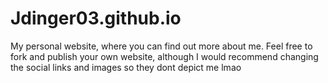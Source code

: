 # Jdinger03.github.io
My personal website, where you can find out more about me.
Feel free to fork and publish your own website, although I would recommend changing the social links and images so they dont depict me lmao
